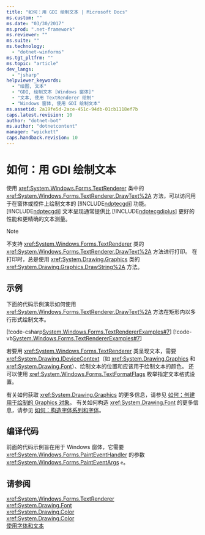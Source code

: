 ```yaml
---
title: "如何：用 GDI 绘制文本 | Microsoft Docs"
ms.custom: ""
ms.date: "03/30/2017"
ms.prod: ".net-framework"
ms.reviewer: ""
ms.suite: ""
ms.technology: 
  - "dotnet-winforms"
ms.tgt_pltfrm: ""
ms.topic: "article"
dev_langs: 
  - "jsharp"
helpviewer_keywords: 
  - "绘图, 文本"
  - "GDI, 绘制文本 [Windows 窗体]"
  - "文本, 使用 TextRenderer 绘制"
  - "Windows 窗体, 使用 GDI 绘制文本"
ms.assetid: 2a19fe5d-2ace-451c-94db-01cb1118ef7b
caps.latest.revision: 10
author: "dotnet-bot"
ms.author: "dotnetcontent"
manager: "wpickett"
caps.handback.revision: 10
---
```

# 如何：用 GDI 绘制文本
使用 <xref:System.Windows.Forms.TextRenderer> 类中的 <xref:System.Windows.Forms.TextRenderer.DrawText%2A> 方法，可以访问用于在窗体或控件上绘制文本的 [!INCLUDE[ndptecgdi](../../../../includes/ndptecgdi-md.md)] 功能。  [!INCLUDE[ndptecgdi](../../../../includes/ndptecgdi-md.md)] 文本呈现通常提供比 [!INCLUDE[ndptecgdiplus](../../../../includes/ndptecgdiplus-md.md)] 更好的性能和更精确的文本测量。  
  
> [!NOTE]
>  不支持 <xref:System.Windows.Forms.TextRenderer> 类的 <xref:System.Windows.Forms.TextRenderer.DrawText%2A> 方法进行打印。  在打印时，总是使用 <xref:System.Drawing.Graphics> 类的 <xref:System.Drawing.Graphics.DrawString%2A> 方法。  
  
## 示例  
 下面的代码示例演示如何使用 <xref:System.Windows.Forms.TextRenderer.DrawText%2A> 方法在矩形内以多行形式绘制文本。  
  
 [!code-csharp[System.Windows.Forms.TextRendererExamples#7](../../../../samples/snippets/csharp/VS_Snippets_Winforms/System.Windows.Forms.TextRendererExamples/CS/Form1.cs#7)]
 [!code-vb[System.Windows.Forms.TextRendererExamples#7](../../../../samples/snippets/visualbasic/VS_Snippets_Winforms/System.Windows.Forms.TextRendererExamples/VB/Form1.vb#7)]  
  
 若要用 <xref:System.Windows.Forms.TextRenderer> 类呈现文本，需要 <xref:System.Drawing.IDeviceContext>（如 <xref:System.Drawing.Graphics> 和 <xref:System.Drawing.Font>）、绘制文本的位置和应该用于绘制文本的颜色。  还可以使用 <xref:System.Windows.Forms.TextFormatFlags> 枚举指定文本格式设置。  
  
 有关如何获取 <xref:System.Drawing.Graphics> 的更多信息，请参见 [如何：创建用于绘制的 Graphics 对象](../../../../docs/framework/winforms/advanced/how-to-create-graphics-objects-for-drawing.md)。  有关如何构造 <xref:System.Drawing.Font> 的更多信息，请参见 [如何：构造字体系列和字体](../../../../docs/framework/winforms/advanced/how-to-construct-font-families-and-fonts.md)。  
  
## 编译代码  
 前面的代码示例旨在用于 Windows 窗体，它需要 <xref:System.Windows.Forms.PaintEventHandler> 的参数 <xref:System.Windows.Forms.PaintEventArgs> `e`。  
  
## 请参阅  
 <xref:System.Windows.Forms.TextRenderer>   
 <xref:System.Drawing.Font>   
 <xref:System.Drawing.Color>   
 <xref:System.Drawing.Color>   
 [使用字体和文本](../../../../docs/framework/winforms/advanced/using-fonts-and-text.md)